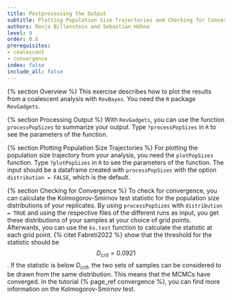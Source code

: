 ```yaml
---
title: Postprocessing the Output
subtitle: Plotting Population Size Trajectories and Checking for Convergence
authors: Ronja Billenstein and Sebastian Höhna
level: 9
order: 0.8
prerequisites:
- coalescent
- convergence
index: false
include_all: false
---
```


{% section Overview %}
This exercise describes how to plot the results from a coalescent analysis with `RevBayes`.
You need the `R` package `RevGadgets`.

{% section Processing Output %}
With `RevGadgets`, you can use the function `processPopSizes` to summarize your output.
Type `?processPopSizes` in `R` to see the parameters of the function.

{% section Plotting Population Size Trajectories %}
For plotting the population size trajectory from your analysis, you need the `plotPopSizes` function.
Type `?plotPopSizes` in `R` to see the parameters of the function.
The input should be a dataframe created with `processPopSizes` with the option `distribution = FALSE`, which is the default.

{% section Checking for Convergence %}
To check for convergence, you can calculate the Kolmogorov-Smirnov test statistic for the population size distributions of your replicates.
By using `processPopSizes` with `distribution = TRUE` and using the respective files of the different runs as input, you get these distributions of your samples at your choice of grid points.
Afterwards, you can use the `ks.test` function to calculate the statistic at each grid point.
{% citet Fabreti2022 %} show that the threshold for the statistic should be $${D}_{crit} = 0.0921$$.
If the statistic is below ${D}_{crit}$, the two sets of samples can be considered to be drawn from the same distribution.
This means that the MCMCs have converged.
In the tutorial {% page_ref convergence %}, you can find more information on the Kolmogorov-Smirnov test.
